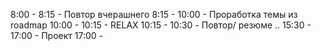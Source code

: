 8:00 - 8:15 - Повтор вчерашнего
8:15 - 10:00  - Проработка темы из roadmap
10:00 - 10:15 - RELAX
10:15 - 10:30 - Повтор/ резюме
..
15:30 - 17:00 - Проект
17:00 -